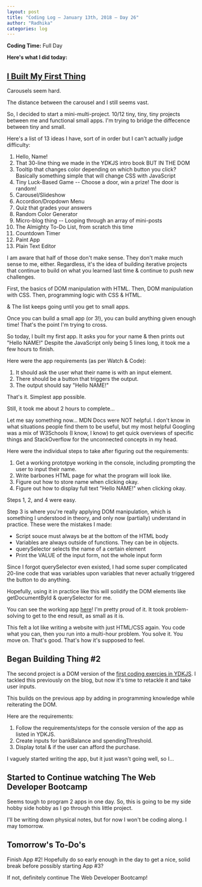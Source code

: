 ```yaml
---
layout: post
title: "Coding Log — January 13th, 2018 — Day 26"
author: "Radhika"
categories: log
---
```


**Coding Time:** Full Day

**Here's what I did today:**

## [I Built My First Thing](http://rmorabia.com/tinyjs)

Carousels seem hard.

The distance between the carousel and I still seems vast. 

So, I decided to start a mini-multi-project. 10/12 tiny, tiny, tiny projects between me and functional small apps. I'm trying to bridge the diffecence between tiny and small.

Here's a list of 13 ideas I have, sort of in order but I can't actually judge difficulty:

1. Hello, Name!
1. That 30-line thing we made in the YDKJS intro book BUT IN THE DOM
1. Tooltip that changes color depending on which button you click? Basically something simple that will change CSS with JavaScript
1. Tiny Luck-Based Game -- Choose a door, win a prize! The door is random!
1. Carousel/Slideshow
1. Accordion/Dropdown Menu
1. Quiz that grades your answers
1. Random Color Generator 
1. Micro-blog thing -- Looping through an array of mini-posts
1. The Almighty To-Do List, from scratch this time
1. Countdown Timer
1. Paint App
1. Plain Text Editor

I am aware that half of those don't make sense. They don't make much sense to me, either. Regardless, it's the idea of building iterative projects that continue to build on what you learned last time & continue to push new challenges.

First, the basics of DOM manipulation with HTML.
Then, DOM manipulation with CSS.
Then, programming logic with CSS & HTML.

& The list keeps going until you get to small apps. 

Once you can build a small app (or 3!), you can build anything given enough time! That's the point I'm trying to cross.

So today, I built my first app. It asks you for your name & then prints out "Hello NAME!" Despite the JavaScript only being 5 lines long, it took me a few hours to finish.

Here were the app requirements (as per Watch & Code):

1. It should ask the user what their name is with an input element.
1. There should be a button that triggers the output.
1. The output should say "Hello NAME!"

That's it. Simplest app possible. 

Still, it took me about 2 hours to complete...

Let me say something now... MDN Docs were NOT helpful. I don't know in what situations people find them to be useful, but my most helpful Googling was a mix of W3Schools (I know, I know) to get quick overviews of specific things and StackOverflow for the unconnected concepts in my head.

Here were the individual steps to take after figuring out the requirements:

1. Get a working prototpye working in the console, including prompting the user to input their name.
1. Write barbones HTML page for what the program will look like.
1. Figure out how to store name when clicking okay. 
1. Figure out how to display full text "Hello NAME!" when clicking okay.

Steps 1, 2, and 4 were easy.

Step 3 is where you're really applying DOM manipulation, which is something I understood in theory, and only now (partially) understand in practice. These were the mistakes I made:

* Script souce must always be at the bottom of the HTML body
* Variables are always outside of functions. They can be in objects.
* querySelector selects the name of a certain element
* Print the VALUE of the input form, not the whole input form

Since I forgot querySelector even existed, I had some super complicated 20-line code that was variables upon variables that never actually triggered the button to do anything.

Hopefully, using it in practice like this will solidify the DOM elements like getDocumentById & querySelector for me. 

You can see the working app [here](http://rmorabia.com/tinyjs)! I'm pretty proud of it. It took problem-solving to get to the end result, as small as it is.

This felt a lot like writing a website with just HTML/CSS again. You code what you can, then you run into a multi-hour problem. You solve it. You move on. That's good. That's how it's supposed to feel. 

## Began Building Thing #2

The second project is a DOM version of the [first coding exercies in YDKJS](https://github.com/getify/You-Dont-Know-JS/blob/master/up%20%26%20going/ch1.md#practice). I tackled this previously on the blog, but now it's time to retackle it and take user inputs.

This builds on the previous app by adding in programming knowledge while reiterating the DOM. 

Here are the requirements:

1. Follow the requirements/steps for the console version of the app as listed in YDKJS.
1. Create inputs for bankBalance and spendingThreshold.
1. Display total & if the user can afford the purchase.

I vaguely started writing the app, but it just wasn't going well, so I...

## Started to Continue watching The Web Developer Bootcamp

Seems tough to program 2 apps in one day. So, this is going to be my side hobby side hobby as I go through this little project.

I'll be writing down physical notes, but for now I won't be coding along. I may tomorrow.

## Tomorrow's To-Do's

Finish App #2! Hopefully do so early enough in the day to get a nice, solid break before possibly starting App #3?

If not, definitely continue The Web Developer Bootcamp!